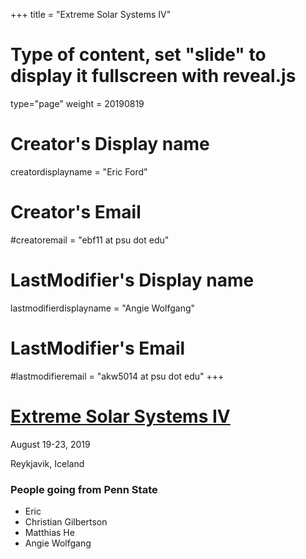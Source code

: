 +++
title = "Extreme Solar Systems IV"
# Type of content, set "slide" to display it fullscreen with reveal.js
type="page"
weight = 20190819

# Creator's Display name
creatordisplayname = "Eric Ford"
# Creator's Email
#creatoremail = "ebf11 at psu dot edu"
# LastModifier's Display name
lastmodifierdisplayname = "Angie Wolfgang"
# LastModifier's Email
#lastmodifieremail = "akw5014 at psu dot edu"
+++

# [Extreme Solar Systems IV](https://sites.northwestern.edu/iceland2019/)

August 19-23, 2019

Reykjavik, Iceland

### People going from Penn State
- Eric
- Christian Gilbertson
- Matthias He
- Angie Wolfgang

